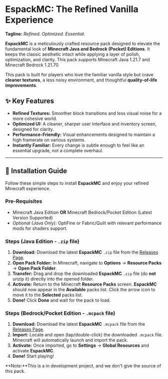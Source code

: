# EspackMC: The Refined Vanilla Experience

**Tagline:** *Refined. Optimized. Essential.*

**EspackMC** is a meticulously crafted resource pack designed to elevate the fundamental look of **Minecraft Java and Bedrock (Pocket) Editions**. It keeps the classic aesthetic intact while applying a layer of polish, optimization, and clarity. This pack supports Minecraft Java 1.21.7 and Minecraft Bedrock 1.21.70

This pack is built for players who love the familiar vanilla style but crave **cleaner textures**, a less noisy environment, and thoughtful **quality-of-life improvements**.

## ✨ Key Features

* **Refined Textures:** Smoother block transitions and less visual noise for a more cohesive world.
* **Optimized UI:** A cleaner, sharper user interface and inventory screen, designed for clarity.
* **Performance-Friendly:** Visual enhancements designed to maintain a high framerate on various systems.
* **Instantly Familiar:** Every change is subtle enough to feel like an essential upgrade, not a complete overhaul.

---

## 💾 Installation Guide

Follow these simple steps to install **EspackMC** and enjoy your refined Minecraft experience.

### Pre-Requisites

* Minecraft Java Edition **OR** Minecraft Bedrock/Pocket Edition (Latest Version Supported)
* *Optional (Java Only):* OptiFine or Fabric/Quilt with relevant performance mods for shaders support.

### Steps (Java Edition - `.zip` file)

1.  **Download:** Download the latest **EspackMC** `.zip` file from the [Releases Page](https://github.com/turbodevx/EspackMC/releases/).
2.  **Open Pack Folder:** In Minecraft, navigate to **Options** -> **Resource Packs** -> **Open Pack Folder**.
3.  **Transfer:** Drag and drop the downloaded **EspackMC** `.zip` file (do **not** unzip it) directly into the opened folder.
4.  **Activate:** Return to the Minecraft **Resource Packs** screen. **EspackMC** should now appear in the **Available** packs list. Click the arrow icon to move it to the **Selected** packs list.
5.  **Done!** Click **Done** and wait for the pack to load.

### Steps (Bedrock/Pocket Edition - `.mcpack` file)

1.  **Download:** Download the latest **EspackMC** `.mcpack` file from the [Releases Page](https://github.com/turbodevx/EspackMC/releases/).
2.  **Import:** Locate and open (tap/double-click) the downloaded `.mcpack` file. Minecraft will automatically launch and import the pack.
3.  **Activate:** Once imported, go to **Settings** -> **Global Resources** and activate **EspackMC**.
4.  **Done!** Start playing!

**Note:**This is a in development project, and we don't give the source of this pack.
